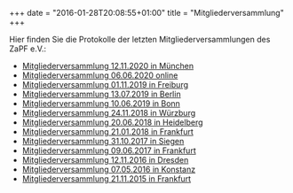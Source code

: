+++
date = "2016-01-28T20:08:55+01:00"
title = "Mitgliederversammlung"
+++

Hier finden Sie die Protokolle der letzten Mitgliederversammlungen des ZaPF e.V.:

- [Mitgliederversammlung 12.11.2020 in München](/protokolle/Protokoll_MV_2020_11_12_Muenchen.pdf)
- [Mitgliederversammlung 06.06.2020 online](/protokolle/Protokoll_MV_2020_06_06_Digital.pdf)
- [Mitgliederversammlung 01.11.2019 in Freiburg](/protokolle/Protokoll_MV_2019_01_11_Freiburg.pdf)
- [Mitgliederversammlung 13.07.2019 in Berlin](/protokolle/Protokoll_MV_2019_07_13_Berlin.pdf)
- [Mitgliederversammlung 10.06.2019 in Bonn](/protokolle/Protokoll_MV_2019_06_10_Bonn.pdf)
- [Mitgliederversammlung 24.11.2018 in Würzburg](/protokolle/Protokoll_MV_2018_11_24_Wuerzburg.pdf)
- [Mitgliederversammlung 20.06.2018 in Heidelberg](/protokolle/Protokoll_MV_2018_06_20_Heidelberg.pdf)
- [Mitgliederversammlung 21.01.2018 in Frankfurt](/protokolle/Protokoll_MV_2018_01_21_Frankfurt.pdf)
- [Mitgliederversammlung 31.10.2017 in Siegen](/protokolle/Protokoll_MV_2017_10_31_Siegen.pdf)
- [Mitgliederversammlung 09.06.2017 in Frankfurt](/protokolle/Protokoll_MV_2017_06_09_Frankfurt.pdf)
- [Mitgliederversammlung 12.11.2016 in Dresden](/protokolle/Protokoll_MV_2016_11_12_Dresden.pdf)
- [Mitgliederversammlung 07.05.2016 in Konstanz](/protokolle/Protokoll_MV_2016_05_07_Konstanz.pdf)
- [Mitgliederversammlung 21.11.2015 in Frankfurt](/protokolle/Protokoll_MV_2015_11_21_Frankfurt.pdf)

